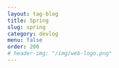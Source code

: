 ```yaml
---
layout: tag-blog
title: Spring
slug: spring
category: devlog
menu: false
order: 200
# header-img: "/img/web-logo.png"
---
```

